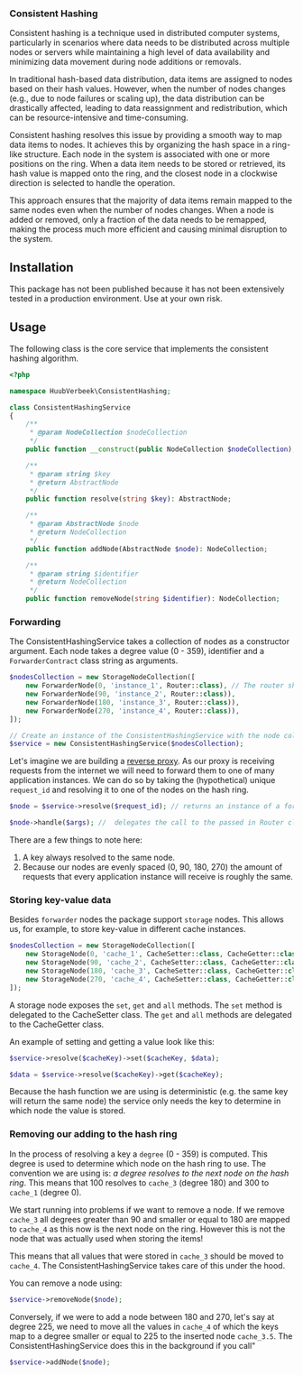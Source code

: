 ### **Consistent Hashing**

Consistent hashing is a technique used in distributed computer systems, particularly in scenarios where data needs to be distributed across multiple nodes or servers while maintaining a high level of data availability and minimizing data movement during node additions or removals.

In traditional hash-based data distribution, data items are assigned to nodes based on their hash values. However, when the number of nodes changes (e.g., due to node failures or scaling up), the data distribution can be drastically affected, leading to data reassignment and redistribution, which can be resource-intensive and time-consuming.

Consistent hashing resolves this issue by providing a smooth way to map data items to nodes. It achieves this by organizing the hash space in a ring-like structure. Each node in the system is associated with one or more positions on the ring. When a data item needs to be stored or retrieved, its hash value is mapped onto the ring, and the closest node in a clockwise direction is selected to handle the operation.

This approach ensures that the majority of data items remain mapped to the same nodes even when the number of nodes changes. When a node is added or removed, only a fraction of the data needs to be remapped, making the process much more efficient and causing minimal disruption to the system.

## **Installation**

This package has not been published because it has not been extensively tested in a production environment. Use at your own risk.

## **Usage**

The following class is the core service that implements the consistent hashing algorithm.

```php
<?php

namespace HuubVerbeek\ConsistentHashing;

class ConsistentHashingService
{
    /**
     * @param NodeCollection $nodeCollection
     */
    public function __construct(public NodeCollection $nodeCollection);

    /**
     * @param string $key
     * @return AbstractNode
     */
    public function resolve(string $key): AbstractNode;

    /**
     * @param AbstractNode $node
     * @return NodeCollection
     */
    public function addNode(AbstractNode $node): NodeCollection;

    /**
     * @param string $identifier
     * @return NodeCollection
     */
    public function removeNode(string $identifier): NodeCollection;
```

### Forwarding

The ConsistentHashingService takes a collection of nodes as a constructor argument. Each node takes a degree value (0 - 359), identifier and a `ForwarderContract` class string as arguments.

```php
$nodesCollection = new StorageNodeCollection([
    new ForwarderNode(0, 'instance_1', Router::class), // The router should implement the ForwarderContract that defines a `handle` method.
    new ForwarderNode(90, 'instance_2', Router::class)),
    new ForwarderNode(180, 'instance_3', Router::class)),
    new ForwarderNode(270, 'instance_4', Router::class)),
]);

// Create an instance of the ConsistentHashingService with the node collection
$service = new ConsistentHashingService($nodesCollection);
```
Let's imagine we are building a [reverse proxy](https://www.cloudflare.com/learning/cdn/glossary/reverse-proxy/). As our proxy is receiving requests from the internet we will need to forward them to one of many application instances. 
We can do so by taking the (hypothetical) unique `request_id` and resolving it to one of the nodes on the hash ring. 

```php
$node = $service->resolve($request_id); // returns an instance of a forwarder node.

$node->handle($args); //  delegates the call to the passed in Router class therefore allowing the user to define custom routing behavior.
```

There are a few things to note here:

1. A key always resolved to the same node.
2. Because our nodes are evenly spaced (0, 90, 180, 270) the amount of requests that every application instance will receive is roughly the same.

### Storing key-value data

Besides `forwarder` nodes the package support `storage` nodes. This allows us, for example, to store key-value in different cache instances.

```php
$nodesCollection = new StorageNodeCollection([
    new StorageNode(0, 'cache_1', CacheSetter::class, CacheGetter::class), // The setter and getter should respectively implement the Setter- and Getter contracts.
    new StorageNode(90, 'cache_2', CacheSetter::class, CacheGetter::class)),
    new StorageNode(180, 'cache_3', CacheSetter::class, CacheGetter::class)),
    new StorageNode(270, 'cache_4', CacheSetter::class, CacheGetter::class)),
]);
```
A storage node exposes the `set`, `get` and `all` methods. The `set` method is delegated to the CacheSetter class. The `get` and `all` methods are delegated to the CacheGetter class.

An example of setting and getting a value look like this:

```php
$service->resolve($cacheKey)->set($cacheKey, $data);

$data = $service->resolve($cacheKey)->get($cacheKey);
```

Because the hash function we are using is deterministic (e.g. the same key will return the same node) the service only needs the key to determine in which node the value is stored. 

### Removing our adding to the hash ring

In the process of resolving a key a `degree` (0 - 359) is computed. This degree is used to determine which node on the hash ring to use. The convention we are using is: _a degree resolves to the next node on the hash ring_. 
This means that 100 resolves to `cache_3` (degree 180) and 300 to `cache_1` (degree 0). 

We start running into problems if we want to remove a node. If we remove `cache_3` all degrees greater than 90 and smaller or equal to 180 are mapped to `cache_4` as this now is the next node on the ring. 
However this is not the node that was actually used when storing the items! 

This means that all values that were stored in `cache_3` should be moved to `cache_4`. The ConsistentHashingService takes care of this under the hood.

You can remove a node using:

```php
$service->removeNode($node);
```

Conversely, if we were to add a node between 180 and 270, let's say at degree 225, we need to move all the values in `cache_4` of which the keys map to a degree smaller or equal to 225 to the inserted node `cache_3.5`. The ConsistentHashingService does this in the background
if you call"

```php
$service->addNode($node);
```



